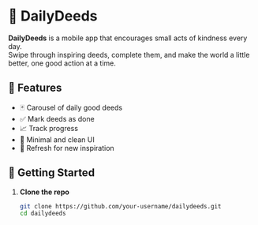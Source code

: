 # 🌱 DailyDeeds

**DailyDeeds** is a mobile app that encourages small acts of kindness every day.  
Swipe through inspiring deeds, complete them, and make the world a little better, one good action at a time.

## 📱 Features

- 🃏 Carousel of daily good deeds  
- ✅ Mark deeds as done  
- 📈 Track progress  
- 💚 Minimal and clean UI  
- 🔁 Refresh for new inspiration  

## 🚀 Getting Started

1. **Clone the repo**
   ```bash
   git clone https://github.com/your-username/dailydeeds.git
   cd dailydeeds
